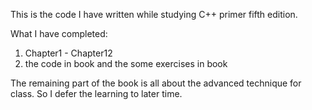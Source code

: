 This is the code I have written while studying C++ primer fifth edition.


What I have completed:
1. Chapter1 - Chapter12
2. the code in book and the some exercises in book


The remaining part of the book is all about the advanced technique for class. So I defer the learning to later time.